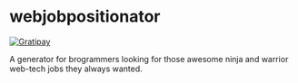 # webjobpositionator

[![Gratipay](http://img.shields.io/gratipay/lessthanthree.svg?style=flat)](https://gratipay.com/lessthanthree/)

A generator for brogrammers looking for those awesome ninja and warrior web-tech jobs they always wanted.
